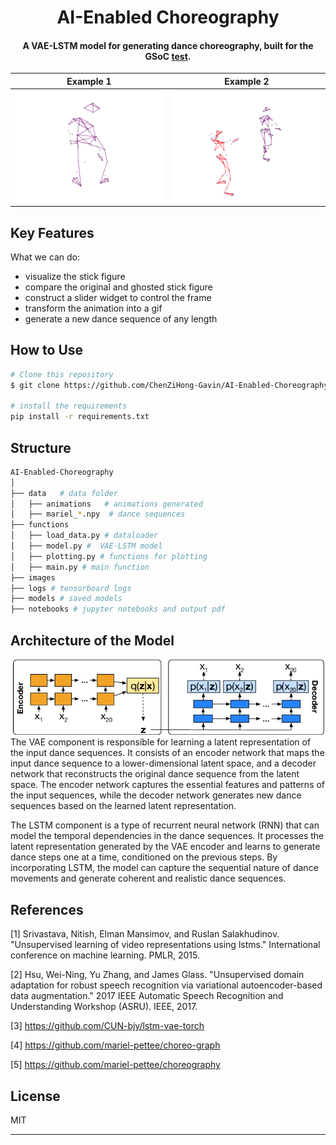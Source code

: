 
<h1 align="center">
  AI-Enabled Choreography
  <br>
</h1>

<h4 align="center">
A VAE-LSTM model for generating dance choreography, built for the GSoC
<a href="https://docs.google.com/document/d/18yE220TOWpXUddu8lRX2KDuuJUgDyL9PItDjxOjJkCI/edit" target="_blank">test</a>.</h4>

| Example 1                            | Example 2                            |
| ----------------------------------- | ----------------------------------- |
| ![animation-example](images/animation-example-1.gif) | ![animation-example](images/animation-example-2.gif) |

## Key Features

What we can do:

* visualize the stick figure
* compare the original and ghosted stick figure
* construct a slider widget to control the frame
* transform the animation into a gif
* generate a new dance sequence of any length

## How to Use

```bash
# Clone this repository
$ git clone https://github.com/ChenZiHong-Gavin/AI-Enabled-Choreography

# install the requirements
pip install -r requirements.txt
```

## Structure
    
```bash
AI-Enabled-Choreography
│
├── data   # data folder
│   ├── animations   # animations generated
│   ├── mariel_*.npy  # dance sequences
├── functions
│   ├── load_data.py # dataloader
│   ├── model.py #  VAE-LSTM model
│   ├── plotting.py # functions for plotting
│   ├── main.py # main function
├── images
├── logs # tensorboard logs
├── models # saved models
├── notebooks # jupyter notebooks and output pdf

```

## Architecture of the Model

![vae-lstm](images/LSTM-VAE-architecture.png)
The VAE component is responsible for learning a latent representation of the input dance sequences. It consists of an encoder network that maps the input dance sequence to a lower-dimensional latent space, and a decoder network that reconstructs the original dance sequence from the latent space. The encoder network captures the essential features and patterns of the input sequences, while the decoder network generates new dance sequences based on the learned latent representation.

The LSTM component is a type of recurrent neural network (RNN) that can model the temporal dependencies in the dance sequences. It processes the latent representation generated by the VAE encoder and learns to generate dance steps one at a time, conditioned on the previous steps. By incorporating LSTM, the model can capture the sequential nature of dance movements and generate coherent and realistic dance sequences.

## References

[1] Srivastava, Nitish, Elman Mansimov, and Ruslan Salakhudinov. "Unsupervised learning of video representations using lstms." International conference on machine learning. PMLR, 2015.

[2] Hsu, Wei-Ning, Yu Zhang, and James Glass. "Unsupervised domain adaptation for robust speech recognition via variational autoencoder-based data augmentation." 2017 IEEE Automatic Speech Recognition and Understanding Workshop (ASRU). IEEE, 2017.

[3] https://github.com/CUN-bjy/lstm-vae-torch

[4] https://github.com/mariel-pettee/choreo-graph

[5] https://github.com/mariel-pettee/choreography

## License

MIT

---

